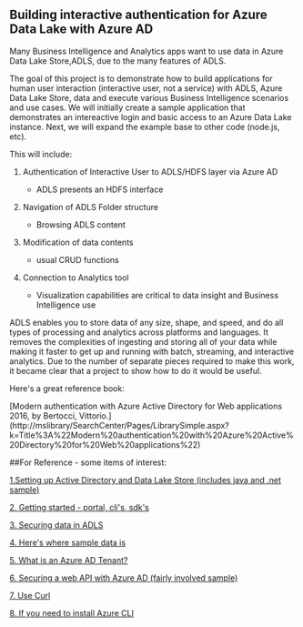 ## Building interactive authentication for Azure Data Lake with Azure AD

Many Business Intelligence and Analytics apps want to use data in Azure Data Lake Store,ADLS, due to the many features of ADLS.

The goal of this project is to demonstrate how to build applications for human user interaction (interactive user, not a service) with ADLS, Azure Data Lake Store, data and execute various Business Intelligence scenarios and use cases. We will initially create a sample application that demonstrates an intereactive login and basic access to an Azure Data Lake instance.  Next, we will expand the example base to other code (node.js, etc). 

This will include: 

1. Authentication of Interactive User to ADLS/HDFS layer via Azure AD
   - ADLS presents an HDFS interface

2. Navigation of ADLS Folder structure
   - Browsing ADLS content

3. Modification of data contents
   - usual CRUD functions

4. Connection to Analytics tool
   - Visualization capabilities are critical to data insight and Business Intelligence use

ADLS enables you to store data of any size, shape, and speed, and do all types of processing and analytics across platforms and languages. It removes the complexities of ingesting and storing all of your data while making it faster to get up and running with batch, streaming, and interactive analytics. Due to the number of separate pieces required to make this work, it became clear that a project to show how to do it would be useful.

Here's a great reference book:

[Modern authentication with Azure Active Directory for Web applications
2016, by Bertocci, Vittorio.] (http://mslibrary/SearchCenter/Pages/LibrarySimple.aspx?k=Title%3A%22Modern%20authentication%20with%20Azure%20Active%20Directory%20for%20Web%20applications%22)

##For Reference - some items of interest:

[1.Setting up Active Directory and Data Lake Store (includes java and .net sample)](https://docs.microsoft.com/en-us/azure/data-lake-store/data-lake-store-end-user-authenticate-using-active-directory )

[2. Getting started - portal, cli's, sdk's](https://docs.microsoft.com/en-us/azure/data-lake-store/data-lake-store-get-started-portal)

[3. Securing data in ADLS](https://docs.microsoft.com/en-us/azure/data-lake-store/data-lake-store-secure-data)

[4. Here's where sample data is](https://github.com/MicrosoftBigData/usql/tree/master/Examples/Samples/Data/AmbulanceData)

[5. What is an Azure AD Tenant?](https://msdn.microsoft.com/en-us/library/azure/jj573650.aspx?#BKMK_WhatIsAnAzureAD)

[6. Securing a web API with Azure AD (fairly involved sample)](https://github.com/Azure-Samples/active-directory-node-webapi)

[7. Use Curl](http://curl.haxx.se/)

[8. If you need to install Azure CLI](https://docs.microsoft.com/en-us/azure/xplat-cli-install)
